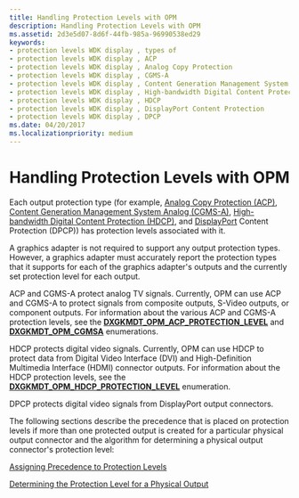 ```yaml
---
title: Handling Protection Levels with OPM
description: Handling Protection Levels with OPM
ms.assetid: 2d3e5d07-8d6f-44fb-985a-96990538ed29
keywords:
- protection levels WDK display , types of
- protection levels WDK display , ACP
- protection levels WDK display , Analog Copy Protection
- protection levels WDK display , CGMS-A
- protection levels WDK display , Content Generation Management System Analog
- protection levels WDK display , High-bandwidth Digital Content Protection
- protection levels WDK display , HDCP
- protection levels WDK display , DisplayPort Content Protection
- protection levels WDK display , DPCP
ms.date: 04/20/2017
ms.localizationpriority: medium
---
```


# Handling Protection Levels with OPM

Each output protection type (for example, [Analog Copy Protection (ACP)](https://business.tivo.com/services/acp-technology), [Content Generation Management System Analog (CGMS-A)](cgms-a-standards.md), [High-bandwidth Digital Content Protection (HDCP)]((https://www.digital-cp.com/hdcp-specifications)), and [DisplayPort](https://go.microsoft.com/fwlink/p/?linkid=71382) Content Protection (DPCP)) has protection levels associated with it.

A graphics adapter is not required to support any output protection types. However, a graphics adapter must accurately report the protection types that it supports for each of the graphics adapter's outputs and the currently set protection level for each output.

ACP and CGMS-A protect analog TV signals. Currently, OPM can use ACP and CGMS-A to protect signals from composite outputs, S-Video outputs, or component outputs. For information about the various ACP and CGMS-A protection levels, see the [**DXGKMDT_OPM_ACP_PROTECTION_LEVEL**](/windows-hardware/drivers/ddi/d3dkmdt/ne-d3dkmdt-_dxgkmdt_opm_acp_protection_level) and [**DXGKMDT_OPM_CGMSA**](/windows-hardware/drivers/ddi/d3dkmdt/ne-d3dkmdt-_dxgkmdt_opm_cgmsa) enumerations.

HDCP protects digital video signals. Currently, OPM can use HDCP to protect data from Digital Video Interface (DVI) and High-Definition Multimedia Interface (HDMI) connector outputs. For information about the HDCP protection levels, see the [**DXGKMDT_OPM_HDCP_PROTECTION_LEVEL**](/windows-hardware/drivers/ddi/d3dkmdt/ne-d3dkmdt-_dxgkmdt_opm_hdcp_protection_level) enumeration.

DPCP protects digital video signals from DisplayPort output connectors.

The following sections describe the precedence that is placed on protection levels if more than one protected output is created for a particular physical output connector and the algorithm for determining a physical output connector's protection level:

[Assigning Precedence to Protection Levels](assigning-precedence-to-protection-levels.md)

[Determining the Protection Level for a Physical Output](determining-the-protection-level-for-a-physical-output.md)
